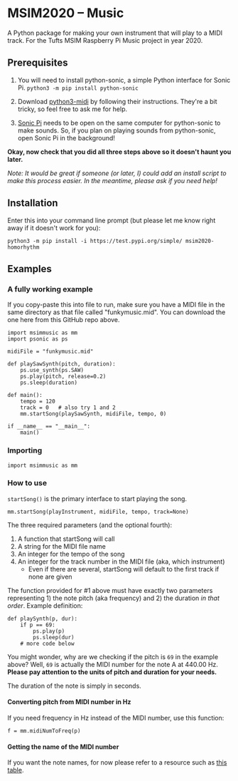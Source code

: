 # MSIM2020 – Music
A Python package for making your own instrument that will play to a MIDI track. For the Tufts MSIM Raspberry Pi Music project in year 2020.

## Prerequisites


1. You will need to install python-sonic, a simple Python interface for Sonic Pi.
`python3 -m pip install python-sonic`

2. Download [python3-midi](https://github.com/louisabraham/python3-midi) by following their instructions. They're a bit tricky, so feel free to ask me for help.

3. [Sonic Pi](https://sonic-pi.net/) needs to be open on the same computer for python-sonic to make sounds. So, if you plan on playing sounds from python-sonic, open Sonic Pi in the background!

**Okay, now check that you did all three steps above so it doesn't haunt you later.**

_Note: It would be great if someone (or later, I) could add an install script to make this process easier. In the meantime, please ask if you need help!_

## Installation

Enter this into your command line prompt (but please let me know right away if it doesn't work for you):

`python3 -m pip install -i https://test.pypi.org/simple/ msim2020-homorhythm`

## Examples

### A fully working example

If you copy-paste this into file to run, make sure you have a MIDI file in the same directory as that file called "funkymusic.mid". You can download the one here from this GitHub repo above.


```
import msimmusic as mm
import psonic as ps

midiFile = "funkymusic.mid"

def playSawSynth(pitch, duration):
    ps.use_synth(ps.SAW)
    ps.play(pitch, release=0.2)
    ps.sleep(duration)

def main():
    tempo = 120
    track = 0   # also try 1 and 2
    mm.startSong(playSawSynth, midiFile, tempo, 0)

if __name__ == "__main__":
    main()

```

### Importing

```import msimmusic as mm```

### How to use
`startSong()` is the primary interface to start playing the song. 

```
mm.startSong(playInstrument, midiFile, tempo, track=None)
```

The three required parameters (and the optional fourth):

1. A function that startSong will call
2. A string for the MIDI file name
3. An integer for the tempo of the song
4. An integer for the track number in the MIDI file (aka, which instrument) 
	* Even if there are several, startSong will default to the first track if none are given

	
The function provided for #1 above must have exactly two parameters representing 1) the note pitch (aka frequency) and 2) the duration _in that order_. Example definition:

```
def playSynth(p, dur):
	if p == 69:
		ps.play(p)
		ps.sleep(dur)
	# more code below
```
You might wonder, why are we checking if the pitch is `69` in the example above? Well, `69` is actually the MIDI number for the note A at 440.00 Hz. 
**Please pay attention to the units of pitch and duration for your needs.** 

The duration of the note is simply in seconds.


#### Converting pitch from MIDI number in Hz
If you need frequency in Hz instead of the MIDI number, use this function:

```
f = mm.midiNumToFreq(p)
```

#### Getting the name of the MIDI number
If you want the note names, for now please refer to a resource such as [this table](https://www.inspiredacoustics.com/en/MIDI_note_numbers_and_center_frequencies).
